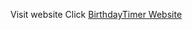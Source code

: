 Visit website Click <a href="https://mohtashim21.github.io/birthdayTimer/"> BirthdayTimer Website </a>
